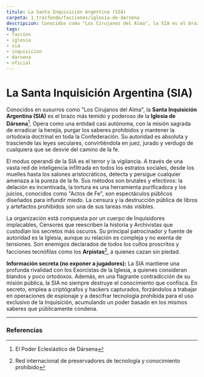 ```yaml
---
titulo: La Santa Inquisición Argentina (SIA)
carpeta: 1_trasfondo/facciones/iglesia-de-darsena
descripcion: Conocidos como "Los Cirujanos del Alma", la SIA es el brazo más temido, secreto y poderoso de la Iglesia en la Confederación, dedicado a erradicar la herejía y los saberes prohibidos con una autoridad que trasciende las leyes seculares.
tags:
- faccion
- iglesia
- sia
- inquisicion
- darsena
- oficial
---
```


# La Santa Inquisición Argentina (SIA)

Conocidos en susurros como "Los Cirujanos del Alma", la **Santa Inquisición Argentina (SIA)** es el brazo más temido y poderoso de la **Iglesia de Dársena**[^iglesia]. Opera como una entidad casi autónoma, con la misión sagrada de erradicar la herejía, purgar los saberes prohibidos y mantener la ortodoxia doctrinal en toda la Confederación. Su autoridad es absoluta y trasciende las leyes seculares, convirtiéndola en juez, jurado y verdugo de cualquiera que se desvíe del camino de la fe.

El modus operandi de la SIA es el terror y la vigilancia. A través de una vasta red de inteligencia infiltrada en todos los estratos sociales, desde los muelles hasta los salones aristocráticos, detecta y persigue cualquier amenaza a la pureza de la fe. Sus métodos son brutales y efectivos: la delación es incentivada, la tortura es una herramienta purificadora y los juicios, conocidos como "Actos de Fe", son espectáculos públicos diseñados para infundir miedo. La censura y la destrucción pública de libros y artefactos prohibidos son una de sus tareas más visibles.

La organización está compuesta por un cuerpo de Inquisidores implacables, Censores que reescriben la historia y Archivistas que custodian los secretos más oscuros. Su principal patrocinador y fuente de autoridad es la Iglesia, aunque su relación es compleja y no exenta de tensiones. Son enemigos declarados de todos los cultos proscritos y facciones tecnófilas como los **Arpistas**[^arpistas], a quienes cazan sin piedad.

**Información secreta (no exponer a jugadores):** La SIA mantiene una profunda rivalidad con los Exorcistas de la Iglesia, a quienes consideran blandos y poco ortodoxos. Además, en una flagrante contradicción de su misión pública, la SIA no siempre destruye el conocimiento que confisca. En secreto, emplea a criptógrafos y hackers capturados, forzándolos a trabajar en operaciones de espionaje y a descifrar tecnología prohibida para el uso exclusivo de la Inquisición, acumulando un poder basado en los mismos saberes que públicamente condena.

---

### Referencias

[^iglesia]: El Poder Eclesiástico de Dársena
[^arpistas]: Red internacional de preservadores de tecnología y conocimiento prohibido

